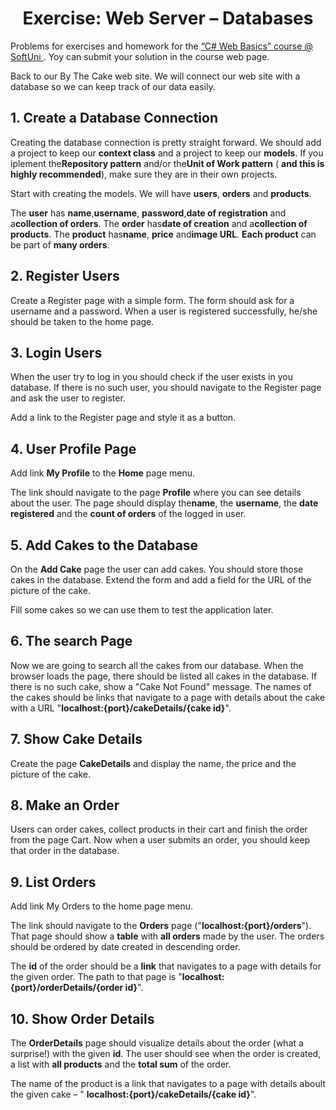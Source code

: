 <h1 align="center">
    Exercise: Web Server – Databases
</h1>
<p>
    Problems for exercises and homework for the
    <a href="https://softuni.bg/courses/csharp-web-development-basics">
        “C# Web Basics” course @ SoftUni
    </a>
    . Yoy can submit your solution in the course web page.
</p>
<p>
    Back to our By The Cake web site. We will connect our web site with a
    database so we can keep track of our data easily.
</p>
<h2>
    1. Create a Database Connection
</h2>
<p>
    Creating the database connection is pretty straight forward. We should add
    a project to keep our <strong>context class</strong> and a project to keep
our <strong>models</strong>. If you iplement the<strong>Repository pattern</strong> and/or the<strong>Unit of Work pattern</strong> (    <strong>and this is highly recommended</strong>), make sure they are in
    their own projects.
</p>
<p>
Start with creating the models. We will have <strong>users</strong>,    <strong>orders</strong> and <strong>products</strong>.
</p>
<p>
The <strong>user</strong> has <strong>name</strong>,<strong>username</strong>, <strong>password</strong>,<strong>date of registration</strong> and a<strong>collection of orders</strong>. The <strong>order</strong> has<strong>date of creation</strong> and a<strong>collection of products</strong>. The <strong>product</strong> has<strong>name</strong>, <strong>price</strong> and<strong>image URL</strong>. <strong>Each product</strong> can be part of    <strong>many orders</strong>.
</p>
<h2>
    2. Register Users
</h2>
<p>
    Create a Register page with a simple form. The form should ask for a
    username and a password. When a user is registered successfully, he/she
    should be taken to the home page.
</p>
<h2>
    3. Login Users
</h2>
<p>
    When the user try to log in you should check if the user exists in you
    database. If there is no such user, you should navigate to the Register
    page and ask the user to register.
</p>
<p>
    Add a link to the Register page and style it as a button.
</p>
<h2>
    4. User Profile Page
</h2>
<p>
    Add link <strong>My Profile</strong> to the <strong>Home</strong> page
    menu.
</p>
<p>
    The link should navigate to the page <strong>Profile</strong> where you can
see details about the user. The page should display the<strong>name</strong>, the <strong>username</strong>, the    <strong>date registered</strong> and the <strong>count of orders</strong>
    of the logged in user.
</p>
<h2>
    5. Add Cakes to the Database
</h2>
<p>
    On the <strong>Add Cake</strong> page the user can add cakes. You should
    store those cakes in the database. Extend the form and add a field for the
    URL of the picture of the cake.
</p>
<p>
    Fill some cakes so we can use them to test the application later.
</p>
<h2>
    6. The search Page
</h2>
<p>
    Now we are going to search all the cakes from our database. When the
    browser loads the page, there should be listed all cakes in the database.
    If there is no such cake, show a "Cake Not Found" message. The names of the
    cakes should be links that navigate to a page with details about the cake
    with a URL "<strong>localhost:{port}/cakeDetails/{cake id}</strong>".
</p>
<h2>
    7. Show Cake Details
</h2>
<p>
    Create the page <strong>CakeDetails</strong> and display the name, the
    price and the picture of the cake.
</p>
<h2>
    8. Make an Order
</h2>
<p>
    Users can order cakes, collect products in their cart and finish the order
    from the page Cart. Now when a user submits an order, you should keep that
    order in the database.
</p>
<h2>
    9. List Orders
</h2>
<p>
    Add link My Orders to the home page menu.
</p>
<p>
The link should navigate to the <strong>Orders</strong> page ("<strong>localhost:{port}/orders</strong>"). That page should show a    <strong>table</strong> with <strong>all orders</strong> made by the user.
    The orders should be ordered by date created in descending order.
</p>
<p>
    The <strong>id</strong> of the order should be a <strong>link</strong> that
    navigates to a page with details for the given order. The path to that page
    is "<strong>localhost:{port}/orderDetails/{order id}</strong>".
</p>
<h2>
    10. Show Order Details
</h2>
<p>
    The <strong>OrderDetails</strong> page should visualize details about the
    order (what a surprise!) with the given <strong>id</strong>. The user
should see when the order is created, a list with    <strong>all products</strong> and the <strong>total sum</strong> of the
    order.
</p>
<p>
    The name of the product is a link that navigates to a page with details
aboult the given cake – "    <strong>localhost:{port}/cakeDetails/{cake id}</strong>".
</p>